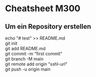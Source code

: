 # Cheatsheet M300

## Um ein Repository erstellen  

echo "# test" >> README.md  
git init  
git add README.md  
git commit -m "first commit"  
git branch -M main  
git remote add origin "sshl-url"   
git push -u origin main

